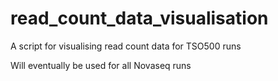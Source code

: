 # read_count_data_visualisation
A script for visualising read count data for TSO500 runs

Will eventually be used for all Novaseq runs
